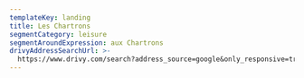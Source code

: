 ```yaml
---
templateKey: landing
title: Les Chartrons
segmentCategory: leisure
segmentAroundExpression: aux Chartrons
drivyAddressSearchUrl: >-
  https://www.drivy.com/search?address_source=google&only_responsive=true&country_scope=FR&latitude=44.8521525&longitude=-0.570921999999996&page=1&address=Rue+Notre+Dame%2C+Bordeaux%2C+France&city_display_name=Bordeaux
---
```

